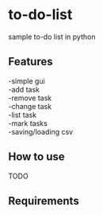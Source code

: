 # to-do-list
sample to-do list in python

## Features
-simple gui  
-add task  
-remove task  
-change task  
-list task  
-mark tasks  
-saving/loading csv  

## How to use
TODO

## Requirements
